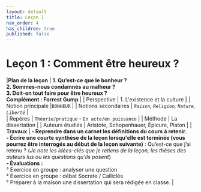 ```yaml
---
layout: default
title: Leçon 1
nav_order: 4
has_children: true
published: false
---
```


# Leçon 1 : Comment être heureux ? 


|**Plan de la leçon**     | **1. Qu’est-ce que le bonheur ?<br> 2. Sommes-nous condamnés au malheur ? <br> 3. Doit-on tout faire pour être heureux ? <br> Complément : Forrest Gump** | 
| Perspective           | 1. L'existence et la culture | 
| Notion principale |`BONHEUR`   | 
|  Notions secondaires | *`Raison`, `Religion`, `Nature`, `Liberté`* |   
| Repères           | `Théorie/pratique` -  `En acte/en puissance` | 
| Méthode           | La dissertation      |
| Auteurs étudiés         | Aristote, Schopenhauer, Épicure, Platon       |
| **Travaux**             | **- Reprendre dans un carnet les définitions du cours à retenir**. <br> **- Écrire une courte synthèse de la leçon lorsqu'elle est terminée (vous pourrez être interrogés au début de la leçon suivante)** : Qu’est-ce que j’ai retenu ? (*Je note les idées-clés que je retiens de la leçon, les thèses des auteurs lus ou les questions qu’ils posent*) <br> **- Évaluations :** <br> ° Exercice en groupe : analyser une question<br> ° Exercice en groupe : débat Socrate / Calliclès <br> ° Préparer à la maison une dissertation qui sera rédigée en classe. |
